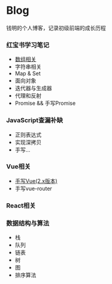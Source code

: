 # Blog
钱明的个人博客，记录初级前端的成长历程



### 红宝书学习笔记

- [数组相关](https://github.com/Mqian43/Blog/issues/3)
- 字符串相关
- Map & Set
- 面向对象
- 迭代器与生成器
- 代理和反射
- Promise  &&  手写Promise



### JavaScript查漏补缺

- 正则表达式
- 实现深拷贝
- 手写...







### Vue相关

- [手写Vue(2.x版本)](https://github.com/Mqian43/Blog/issues/2)
- 手写vue-router









### React相关







### 数据结构与算法

- 栈
- 队列
- 链表
- 树
- 图
- 排序算法